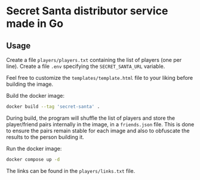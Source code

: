 # Secret Santa distributor service made in Go

## Usage
Create a file `players/players.txt` containing the list of players (one per line).
Create a file `.env` specifying the `SECRET_SANTA_URL` variable.

Feel free to customize the `templates/template.html` file to your liking before building the image.

Build the docker image:
```sh
docker build --tag 'secret-santa' .
```

During build, the program will shuffle the list of players and store the player/friend pairs internally in the image, in a `friends.json` file.
This is done to ensure the pairs remain stable for each image and also to obfuscate the results to the person building it.

Run the docker image:
```sh
docker compose up -d
```

The links can be found in the `players/links.txt` file.


